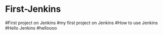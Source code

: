 # First-Jenkins
#First project on Jenkins
#my first project on Jenkins 
#How to use Jenkins 
#Hello Jenkins
#helloooo
